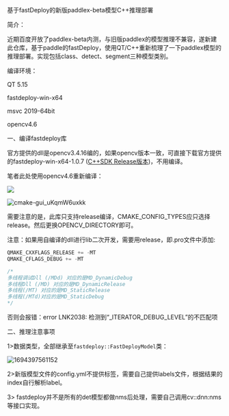 基于fastDeploy的新版paddlex-beta模型C++推理部署

简介：

近期百度开放了paddlex-beta内测，与旧版paddlex的模型推理不兼容，遂新建此仓库，基于paddle的fastDeploy，使用QT/C++重新梳理了一下paddlex模型的推理部署。实现包括class、detect、segment三种模型类别。



编译环境：

QT 5.15

fastdeploy-win-x64

msvc 2019-64bit

opencv4.6



一、编译fastdeploy库

官方提供的dll是opencv3.4.16编的，如果opencv版本一致，可直接下载官方提供的fastdeploy-win-x64-1.0.7 ([C++SDK Release版本](https://github.com/PaddlePaddle/FastDeploy/blob/develop/docs/cn/build_and_install/download_prebuilt_libraries.md))，不用编译。

笔者此处使用opencv4.6重新编译：

![](readme.assets/cmake-gui_HY6xZCVb2U.png)

![cmake-gui_uKqmW6uxkk](readme.assets/cmake-gui_uKqmW6uxkk.png)

需要注意的是，此库只支持release编译，CMAKE_CONFIG_TYPES应只选择release。然后更换OPENCV_DIRECTORY即可。

注意：如果用自编译的dll进行lib二次开发，需要用release，即.pro文件中添加:

```cpp
QMAKE_CXXFLAGS_RELEASE += -MT
QMAKE_CFLAGS_DEBUG += -MT

/*
多线程调试Dll (/MDd) 对应的是MD_DynamicDebug
多线程Dll (/MD) 对应的是MD_DynamicRelease
多线程(/MT) 对应的是MD_StaticRelease
多线程(/MTd)对应的是MD_StaticDebug
*/
```

否则会报错：error LNK2038: 检测到“_ITERATOR_DEBUG_LEVEL”的不匹配项



二、推理注意事项

1>数据类型，全部继承至```fastdeploy::FastDeployModel```类：

![1694397561152](readme.assets/1694397561152.png)

2>新版模型文件的config.yml不提供标签，需要自己提供labels文件，根据结果的index自行解析label。

3> fastdeploy并不是所有的det模型都做nms后处理，需要自己调用cv::dnn:nms等接口实现。